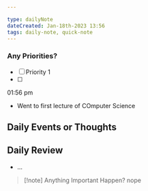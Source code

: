 ```yaml
---

type: dailyNote
dateCreated: Jan-18th-2023 13:56
tags: daily-note, quick-note
---
```




### Any Priorities?

- [ ] Priority 1
- [ ]  


01:56 pm
- Went to first lecture of COmputer Science




## Daily Events or Thoughts






## Daily Review

- ...


>[!note] Anything Important Happen?
>nope

